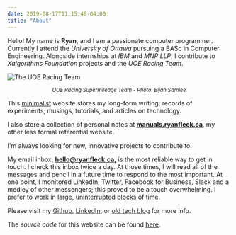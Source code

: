 ```yaml
---
date: 2019-08-17T11:15:48-04:00
title: "About"
---
```


Hello! My name is **Ryan**, and I am a passionate computer programmer. Currently I
attend the _University of Ottawa_ pursuing a BASc in Computer Engineering.
Alongside internships at _IBM_ and _MNP LLP_, I contribute to _Xalgorithms
Foundation_ projects and the _UOE Racing Team_.

![The UOE Racing Team](/pics/uoe/team_picture_2_compressed.jpg)

<p style="text-align:center"><small><i>UOE Racing Supermileage Team - Photo: Bijan Samiee</i></small></p>

This [minimalist](/2019/digital-minimalism/) website stores my
long-form writing; records of experiments, musings, tutorials, and articles on
technology.

I also store a collection of personal notes at **[manuals.ryanfleck.ca](https://manuals.ryanfleck.ca)**, my other less formal referential website.

I'm always looking for new, innovative projects to contribute to.

My email inbox,
**[hello@ryanfleck.ca,](mailto:hello@ryanfleck.ca)**
is the most reliable way to get in touch.
I check this inbox twice a day. At those times, I will read all of the messages
and pencil in a future time to respond to the most important. At one point, I
monitored LinkedIn, Twitter, Facebook for Business, Slack and a medley of
other messengers; this proved to be a touch overwhelming. I prefer to work in
large, uninterrupted blocks of time.

Please visit my [Github](https://github.com/ryanfleck/),
[LinkedIn](https://www.linkedin.com/in/ryan-c-fleck/), or [old tech blog](https://ryanfleck.github.io) for more info.

The _source code_ for this website can be found [here](https://github.com/RyanFleck/ryanfleck.ca).
